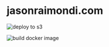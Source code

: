 # jasonraimondi.com

![deploy to s3](https://github.com/jasonraimondi/jasonraimondi.com/workflows/deploy%20to%20s3/badge.svg)

![build docker image](https://github.com/jasonraimondi/jasonraimondi.com/workflows/build%20docker%20image/badge.svg)
